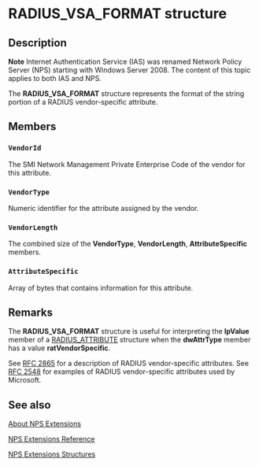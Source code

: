 # RADIUS_VSA_FORMAT structure

## Description

**Note** Internet Authentication Service (IAS) was renamed Network Policy Server (NPS) starting with Windows Server 2008. The content of this topic applies to both IAS and NPS.

The
**RADIUS_VSA_FORMAT** structure represents the format of the string portion of a RADIUS vendor-specific attribute.

## Members

### `VendorId`

The SMI Network Management Private Enterprise Code of the vendor for this attribute.

### `VendorType`

Numeric identifier for the attribute assigned by the vendor.

### `VendorLength`

The combined size of the **VendorType**, **VendorLength**, **AttributeSpecific** members.

### `AttributeSpecific`

Array of bytes that contains information for this attribute.

## Remarks

The
**RADIUS_VSA_FORMAT** structure is useful for interpreting the **lpValue** member of a
[RADIUS_ATTRIBUTE](https://learn.microsoft.com/windows/desktop/api/authif/ns-authif-radius_attribute) structure when the **dwAttrType** member has a value **ratVendorSpecific**.

See
[RFC 2865](https://www.ietf.org/rfc/rfc2865.txt) for a description of RADIUS vendor-specific attributes. See
[RFC 2548](https://www.ietf.org/rfc/rfc2548.txt) for examples of RADIUS vendor-specific attributes used by Microsoft.

## See also

[About NPS Extensions](https://learn.microsoft.com/windows/desktop/Nps/ias-about-internet-authentication-service)

[NPS Extensions Reference](https://learn.microsoft.com/windows/desktop/Nps/ias-internet-authentication-service-reference)

[NPS Extensions Structures](https://learn.microsoft.com/windows/desktop/Nps/ias-internet-authentication-service-structures)